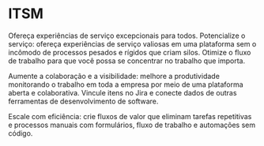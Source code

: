 # ITSM

Ofereça experiências de serviço excepcionais para todos.
Potencialize o serviço: ofereça experiências de serviço valiosas em uma plataforma sem o incômodo de processos pesados e rígidos que criam silos. Otimize o fluxo de trabalho para que você possa se concentrar no trabalho que importa.

Aumente a colaboração e a visibilidade: melhore a produtividade monitorando o trabalho em toda a empresa por meio de uma plataforma aberta e colaborativa. Vincule itens no Jira e conecte dados de outras ferramentas de desenvolvimento de software.

Escale com eficiência: crie fluxos de valor que eliminam tarefas repetitivas e processos manuais com formulários, fluxo de trabalho e automações sem código.

